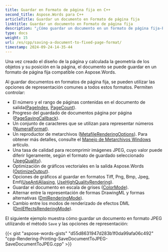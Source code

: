 ```yaml
---
title: Guardar en Formato de página fija en C++
second_title: Aspose.Words para C++
articleTitle: Guardar un documento en Formato de página fija
linktitle: Guardar un documento en Formato de página fija
description: "¿Cómo guardar un documento en un formato de página fija-PDF, XPS, HTML, XAML, PostScript y PCL? Vea las instrucciones."
type: docs
weight: 15
url: /es/cpp/saving-a-document-to-fixed-page-format/
timestamp: 2024-09-24-14-35-44
---
```


Una vez creado el diseño de la página y calculada la geometría de los objetos y su posición en la página, el documento se puede guardar en un formato de página fija compatible con Aspose.Words.

Al guardar documentos en formatos de página fija, se pueden utilizar las opciones de representación comunes a todos estos formatos. Permiten controlar:

- El número y el rango de páginas contenidas en el documento de salida([PageIndex](https://reference.aspose.com/words/cpp/aspose.words.saving/fixedpagesaveoptions/get_pageset/), [PageCount](https://reference.aspose.com/words/cpp/aspose.words.saving/fixedpagesaveoptions/get_pageset/)).
- Progreso del guardado de documentos página por página ([PageSavingCallback](https://reference.aspose.com/words/cpp/aspose.words.saving/fixedpagesaveoptions/get_pagesavingcallback/)).
- Un conjunto de caracteres que se utilizan para representar números ([NumeralFormat](https://reference.aspose.com/words/cpp/aspose.words.saving/fixedpagesaveoptions/get_numeralformat/)).
- Un reproductor de metarchivos ([MetafileRenderingOptions](https://reference.aspose.com/words/cpp/aspose.words.saving/fixedpagesaveoptions/get_metafilerenderingoptions/)). Para obtener más detalles, consulte el [Manejo de Metarchivos Windows ](/words/cpp/handling-windows-metafiles/) artículo.
- Una tasa de calidad para recomprimir imágenes JPEG, cuyo valor puede diferir ligeramente, según el formato de guardado seleccionado ([JpegQuality](https://reference.aspose.com/words/cpp/aspose.words.saving/fixedpagesaveoptions/get_jpegquality/)).
- Optimización de gráficos vectoriales en la salida Aspose.Words ([OptimizeOutput](https://reference.aspose.com/words/cpp/aspose.words.saving/fixedpagesaveoptions/get_optimizeoutput/)).
- Opciones de gráficos al guardar en formatos Tiff, Png, Bmp, Jpeg, Emf([UseAntiAliasing](https://reference.aspose.com/words/cpp/aspose.words.saving/saveoptions/get_useantialiasing/), [UseHighQualityRendering](https://reference.aspose.com/words/cpp/aspose.words.saving/saveoptions/get_usehighqualityrendering/)).
- Guardar el documento en escala de grises ([ColorMode](https://reference.aspose.com/words/cpp/aspose.words.saving/fixedpagesaveoptions/get_colormode/)).
- Alternar entre la representación de formas DrawingML y formas alternativas ([DmlRenderingMode](https://reference.aspose.com/words/cpp/aspose.words.saving/saveoptions/get_dmlrenderingmode/)).
- Cambio entre los modos de renderizado de efectos DML ([DmlEffectsRenderingMode](https://reference.aspose.com/words/cpp/aspose.words.saving/saveoptions/get_dmleffectsrenderingmode/)).

El siguiente ejemplo muestra cómo guardar un documento en formato JPEG utilizando el método `Save` y las opciones de representación:

{{< gist "aspose-words-gists" "d55d8631947d283b1f0da99afa06c492" "cpp-Rendering-Printing-SaveDocumentToJPEG-SaveDocumentToJPEG.cpp" >}}

